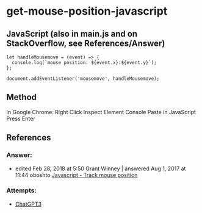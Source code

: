 # get-mouse-position-javascript

## JavaScript (also in main.js and on StackOverflow, see References/Answer)

```ES6 JavaScript
let handleMousemove = (event) => {
  console.log(`mouse position: ${event.x}:${event.y}`);
};

document.addEventListener('mousemove', handleMousemove);
```

## Method

In Google Chrome:
Right Click
Inspect Element
Console
Paste in JavaScript
Press Enter

## References

### Answer:

- edited Feb 28, 2018 at 5:50 Grant Winney | answered Aug 1, 2017 at 11:44 oboshto [Javascript - Track mouse position](https://stackoverflow.com/questions/7790725/javascript-track-mouse-position)

### Attempts:

- [ChatGPT3](https://chat.openai.com/)
